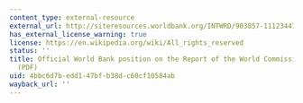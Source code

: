 ```yaml
---
content_type: external-resource
external_url: http://siteresources.worldbank.org/INTWRD/903857-1112344791813/20424179/TheWBPositionontheReportoftheWCD.pdf
has_external_license_warning: true
license: https://en.wikipedia.org/wiki/All_rights_reserved
status: ''
title: Official World Bank position on the Report of the World Commission on Dams.
  (PDF)
uid: 4bbc6d7b-edd1-47bf-b38d-c60cf10584ab
wayback_url: ''
---
```

